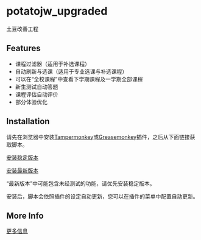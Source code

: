 # potatojw_upgraded

土豆改善工程

## Features

* 课程过滤器（适用于补选课程）
* 自动刷新与选课（适用于专业选课与补选课程）
* 可以在“全校课程”中查看下学期课程及一学期全部课程
* 新生测试自动答题
* 课程评估自动评价
* 部分体验优化

## Installation

请先在浏览器中安装[Tampermonkey](https://tampermonkey.net)或[Greasemonkey](https://addons.mozilla.org/en-US/firefox/addon/greasemonkey/)插件，之后从下面链接获取脚本。

[安装稳定版本](https://cubiccm.github.io/potatojw_upgraded.user.js)

[安装最新版本](https://github.com/cubiccm/potatojw_upgraded/raw/master/potatojw_upgraded.user.js)

“最新版本”中可能包含未经测试的功能，请优先安装稳定版本。

安装后，脚本会依照插件的设定自动更新，您可以在插件的菜单中配置自动更新。

## More Info

[更多信息](https://cubiccm.ddns.net/2019/09/potatojw-upgraded/)
